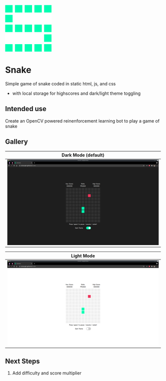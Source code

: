 <img src='./img/icon.png' width='150'>
<br />

# Snake

Simple game of snake coded in static html, js, and css

- with local storage for highscores and dark/light theme toggling

## Intended use

Create an OpenCV powered reinenforcement learning bot to play a game of snake

## Gallery

|                Dark Mode (default)                |
| :-----------------------------------------------: |
| <img src='./img/snake_sc_dark.png' width='500' /> |

|                     Light Mode                     |
| :------------------------------------------------: |
| <img src='./img/snake_sc_light.png' width='500' /> |

## Next Steps
1. Add difficulty and score multiplier
